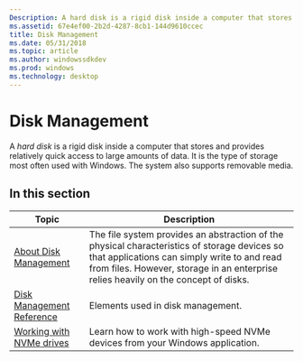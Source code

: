 ```yaml
---
Description: A hard disk is a rigid disk inside a computer that stores and provides relatively quick access to large amounts of data. It is the type of storage most often used with Windows. The system also supports removable media.
ms.assetid: 67e4ef00-2b2d-4287-8cb1-144d9610ccec
title: Disk Management
ms.date: 05/31/2018
ms.topic: article
ms.author: windowssdkdev
ms.prod: windows
ms.technology: desktop
---
```


# Disk Management

A *hard disk* is a rigid disk inside a computer that stores and provides relatively quick access to large amounts of data. It is the type of storage most often used with Windows. The system also supports removable media.

## In this section



| Topic                                                                 | Description                                                                                                                                                                                                                                   |
|-----------------------------------------------------------------------|-----------------------------------------------------------------------------------------------------------------------------------------------------------------------------------------------------------------------------------------------|
| [About Disk Management](about-disk-management.md)<br/>         | The file system provides an abstraction of the physical characteristics of storage devices so that applications can simply write to and read from files. However, storage in an enterprise relies heavily on the concept of disks.<br/> |
| [Disk Management Reference](disk-management-reference.md)<br/> | Elements used in disk management.<br/>                                                                                                                                                                                                  |
| [Working with NVMe drives](working-with-nvme-devices.md)<br/>  | Learn how to work with high-speed NVMe devices from your Windows application.<br/>                                                                                                                                                      |



 

 

 




